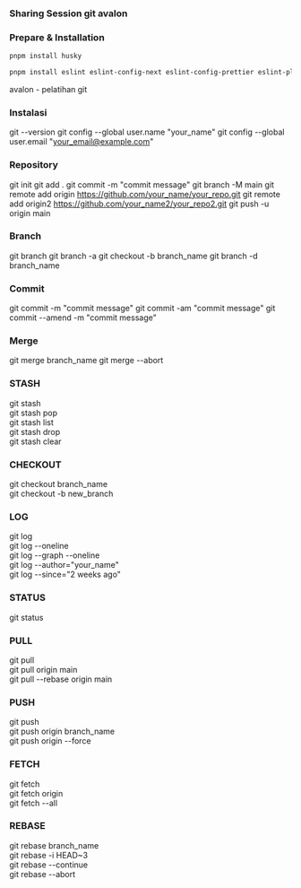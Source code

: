 ### Sharing Session git avalon

### Prepare & Installation

```bash
pnpm install husky
```

```bash
pnpm install eslint eslint-config-next eslint-config-prettier eslint-plugin-unused-imports @typescript-eslint/eslint-plugin @typescript-eslint/parser @eslint/eslintrc @eslint/js
```

avalon - pelatihan git

### Instalasi

git --version
git config --global user.name "your_name"
git config --global user.email "your_email@example.com"

### Repository

git init
git add .
git commit -m "commit message"
git branch -M main
git remote add origin https://github.com/your_name/your_repo.git
git remote add origin2 https://github.com/your_name2/your_repo2.git
git push -u origin main

### Branch

git branch
git branch -a
git checkout -b branch_name
git branch -d branch_name

### Commit

git commit -m "commit message"
git commit -am "commit message"
git commit --amend -m "commit message"

### Merge

git merge branch_name
git merge --abort

### STASH

git stash  
git stash pop  
git stash list  
git stash drop  
git stash clear

### CHECKOUT

git checkout branch_name  
git checkout -b new_branch

### LOG

git log  
git log --oneline  
git log --graph --oneline  
git log --author="your_name"  
git log --since="2 weeks ago"

### STATUS

git status

### PULL

git pull  
git pull origin main  
git pull --rebase origin main

### PUSH

git push  
git push origin branch_name  
git push origin --force

### FETCH

git fetch  
git fetch origin  
git fetch --all

### REBASE

git rebase branch_name  
git rebase -i HEAD~3  
git rebase --continue  
git rebase --abort
